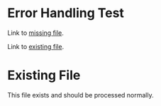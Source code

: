 # Error Handling Test

Link to [missing file](missing.md).

Link to [existing file](#existing.md).


# Existing File

This file exists and should be processed normally.
